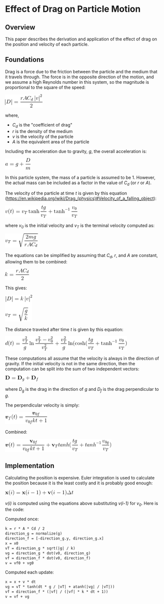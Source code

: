 Effect of Drag on Particle Motion
===================================

Overview
--------

This paper describes the derivation and application of the effect of drag on the position and velocity of each particle.

Foundations
-----------

Drag is a force due to the friction between the particle and the medium that it travels through. The force is in the opposite direction of the motion, and we assume a high Reynolds number in this system, so the magnitude is proportional to the square of the speed:

![Drag Definition](drag-1.png)
<!-- (1) \left | D \right | = \frac { r A C_d \left | v \right |^2 } {2} -->

where,

 * *C<sub>d</sub>* is the "coefficient of drag"
 * *r* is the density of the medium
 * *v* is the velocity of the particle
 * *A* is the equivalent area of the particle

Including the acceleration due to gravity, *g*, the overall acceleration is:

![Overall Acceleration](drag-2.png)
<!-- (2) a = g + \frac {D} {m} -->

In this particle system, the mass of a particle is assumed to be 1. However, the actual mass can be included as a factor in the value of *C<sub>d</sub>* (or *r* or *A*).

The velocity of the particle at time *t* is given by this equation (https://en.wikipedia.org/wiki/Drag_(physics)#Velocity_of_a_falling_object):

![Basic Velocity Over Time](drag-3.png)
<!-- (3) v(t) = v_T \tanh { \frac { t g } { v_T } + \tanh^{-1} { \frac { v_0 } { v_T } } } -->

where *v<sub>0</sub>* is the initial velocity and *v<sub>T</sub>* is the terminal velocity computed as:

![Terminal Velocity](drag-4.png)
<!-- (4) v_T = \sqrt { \frac { 2 m g} { r A C_d } } -->

The equations can be simplified by assuming that *C<sub>d</sub>*, *r*, and *A* are constant, allowing them to be combined:

![Aggregated Constants](drag-5.png)
<!-- (5) k = \frac { r A C_d } { 2 } -->

This gives:

![Simplified Drag](drag-6.png)
<!-- (6) \\ \left | D \right | = k \left | v \right |^2 \\ \\ v_T = \sqrt { \frac { g } { k } } -->

The distance traveled after time *t* is given by this equation:

![Distance over time](drag-7.png)
<!-- (7) d(t) = \frac { v_T^2 } { g } \ln {\frac { v_T^2 - v_0^2 } { v_T^2 }} + \frac { v_T^2 } { g } \ln ( \cosh ( \frac { t  g } { v_T } + \tanh^{-1} { \frac { v_0 } { v_T } }  )D_g + D_f -->

These computations all assume that the velocity is always in the direction of gravity. If the initial velocity is not in the same direction, then the computation can be split into the sum of two independent vectors:

![Componentized Drag](drag-8.png)
<!-- (8) \mathbf{D} = \mathbf{D}_g + \mathbf{D}_f -->

where *D<sub>g</sub>* is the drag in the direction of *g* and *D<sub>f</sub>* is the drag perpendicular to *g*.

The perpendicular velocity is simply:

![Perpendicular Velocity Over Time](drag-9.png)
<!-- (9) \boldsymbol{v}_f(t) = \frac { \boldsymbol{v}_0_f } { v_0_f k t + 1 } -->

Combined:

![Overall Velocity Over Time](drag-10.png)
<!-- (10) \boldsymbol{v}(t) = \frac { \mathbf{v}_0_f } { v_0_f k t + 1 } + \mathbf{v}_T tanh ( \frac { t g } { v_T } + tanh^{-1} { \frac { v_0_g } { v_T } } ) -->

Implementation
--------------

Calculating the position is expensive. Euler integration is used to calculate the position because it is the least costly and it is probably good enough:

![Euler Integration](drag-11.png)
<!-- (11) \mathbf{x}(i) = \mathbf{x}(i-1) + \mathbf{v}(i-1) \Delta t -->

*v(i)* is computed using the equations above substituting *v(i-1)* for *v<sub>0</sub>*. Here is the code:

Computed once:

	k = r * A * Cd / 2
	direction_g = normalize(g)
	direction_f = [-direction_g.y, direction_g.x]
	x = x0
	vT = direction_g * sqrt(|g| / k)
	vg = direction_g * dot(v0, direction_g)
	vf = direction_f * dot(v0, direction_f)
	v = vf0 + vg0

Computed each update:

	x = x + v * dt
	vg = vT * tanh(dt * g / |vT| + atanh(|vg| / |vT|))
	vf = direction_f * (|vf| / (|vf| * k * dt + 1))
	v = vf + vg
